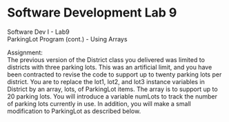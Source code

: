 # Software Development Lab 9
Software Dev I - Lab9  
ParkingLot Program (cont.) - Using Arrays  

Assignment:  
The previous version of the District class you delivered was limited to districts with three parking lots. This was an artificial limit, and you have been contracted to revise the code to support up to twenty parking lots per district. You are to replace the lot1, lot2, and lot3 instance variables in District by an array, lots, of ParkingLot items. The array is to support up to 20 parking lots. You will introduce a variable numLots to track the number of parking lots currently in use. In addition, you will make a small modification to ParkingLot as described below.
